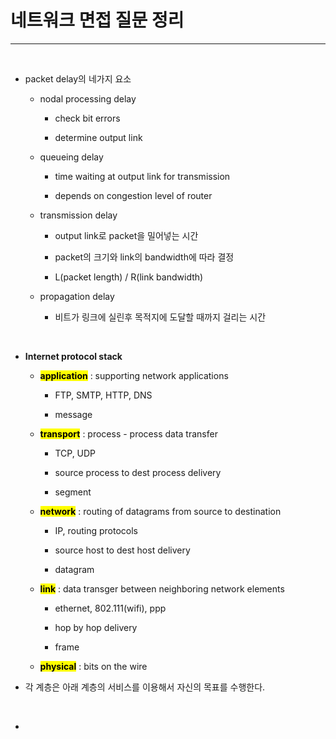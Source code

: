 # 네트워크 면접 질문 정리

---

<br>

- packet delay의 네가지 요소
  
  - nodal processing delay
    
    - check bit errors
    
    - determine output link
  
  - queueing delay
    
    - time waiting at output link for transmission
    
    - depends on congestion level of router
  
  - transmission delay
    
    - output link로 packet을 밀어넣는 시간
    
    - packet의 크기와 link의 bandwidth에 따라 결정
    
    - L(packet length) / R(link bandwidth)
  
  - propagation delay
    
    - 비트가 링크에 실린후 목적지에 도달할 때까지 걸리는 시간

<br>

- **Internet protocol stack**   
  
  - **<mark>application</mark>** : supporting network applications
    
    - FTP, SMTP, HTTP, DNS
    
    - message
  
  - **<mark>transport</mark>** : process - process data transfer
    
    - TCP, UDP
    
    - source process to dest process delivery
    
    - segment
  
  - **<mark>network</mark>** : routing of datagrams from source to destination
    
    - IP, routing protocols
    
    - source host to dest host delivery
    
    - datagram
  
  - **<mark>link</mark>** : data transger between neighboring network elements
    
    - ethernet, 802.111(wifi), ppp
    
    - hop by hop delivery
    
    - frame
  
  - **<mark>physical</mark>** : bits on the wire

- 각 계층은 아래 계층의 서비스를 이용해서 자신의 목표를 수행한다.

<br>

-  
